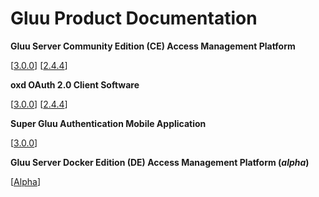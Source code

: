 # Gluu Product Documentation

**Gluu Server Community Edition (CE) Access Management Platform**
		
<!-- [[Latest](./ce/3.0.1)]		[[3.0.0](./ce/3.0.0)] 		[[2.4.4](./ce/2.4.4)] --> 
[[3.0.0](./ce/3.0.0)] 		[[2.4.4](./ce/2.4.4)]

**oxd OAuth 2.0 Client Software**

<!-- [[Latest](./oxd/latest)]  [[3.0.0](./oxd/3.0.0)]     [[2.4.4](./oxd/2.4.4)] -->
[[3.0.0](./oxd/3.0.0)]     [[2.4.4](./oxd/2.4.4)]

**Super Gluu Authentication Mobile Application**

[[3.0.0](./supergluu/3.0.0)]


**Gluu Server Docker Edition (DE) Access Management Platform (*alpha*)**

[[Alpha](./de/alpha)]


